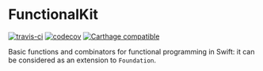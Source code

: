 # FunctionalKit
[![travis-ci](https://travis-ci.org/facile-it/FunctionalKit.svg?branch=master)](https://travis-ci.org/facile-it/FunctionalKit)
[![codecov](https://codecov.io/gh/facile-it/FunctionalKit/branch/master/graph/badge.svg)](https://codecov.io/gh/facile-it/FunctionalKit)
[![Carthage compatible](https://img.shields.io/badge/Carthage-compatible-4BC51D.svg?style=flat)](https://github.com/Carthage/Carthage)

Basic functions and combinators for functional programming in Swift: it can be considered as an extension to `Foundation`.
